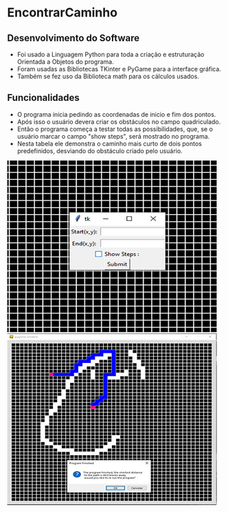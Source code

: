 # EncontrarCaminho
## Desenvolvimento do Software
* Foi usado a Linguagem Python para toda a criação e estruturação Orientada a Objetos do programa.
* Foram usadas as Bibliotecas TKinter e PyGame para a interface gráfica.
* Também se fez uso da Biblioteca math para os cálculos usados.
## Funcionalidades
* O programa inicia pedindo as coordenadas de inicio e fim dos pontos.
* Após isso o usuário devera criar os obstáculos no campo quadriculado.
* Então o programa começa a testar todas as possibilidades, que, se o usuário marcar o campo "show steps", será mostrado no programa.
* Nesta tabela ele demonstra o caminho mais curto de dois pontos predefinidos, desviando do obstáculo criado pelo usuário.

<p aling="center"><img src="https://github.com/DarlanNoetzold/EncontrarCaminho/blob/master/Encontrar%20Caminho01.jpg"> <img src="https://github.com/DarlanNoetzold/EncontrarCaminho/blob/master/Encontrar%20Caminho02.jpg"></p>
